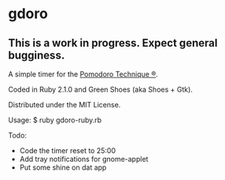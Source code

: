 # gdoro
## This is a work in progress. Expect general bugginess.

A simple timer for the [Pomodoro Technique ®](http://pomodorotechnique.com/).

Coded in Ruby 2.1.0 and Green Shoes (aka Shoes + Gtk).

Distributed under the MIT License.

Usage:
   $ ruby gdoro-ruby.rb

Todo:
* Code the timer reset to 25:00
* Add tray notifications for gnome-applet
* Put some shine on dat app